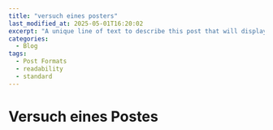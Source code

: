 ```yaml
---
title: "versuch eines posters"
last_modified_at: 2025-05-01T16:20:02
excerpt: "A unique line of text to describe this post that will display in an archive listing and meta description with SEO benefits."
categories:
  - Blog
tags:
  - Post Formats
  - readability
  - standard
---
```


# Versuch eines Postes

